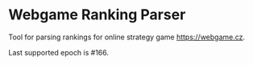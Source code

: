 # Webgame Ranking Parser

Tool for parsing rankings for online strategy game https://webgame.cz.

Last supported epoch is #166.
